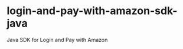 login-and-pay-with-amazon-sdk-java
==================================

 Java SDK for Login and Pay with Amazon 
